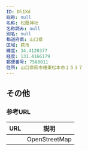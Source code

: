 ```yaml
---
ID: Dl1Xd
総称: null
名称: 松蔭神社
名称読み: null
別名: null
都道府県: 山口県
区域: 萩市
緯度: 34.4120377
経度: 131.4166179
郵便番号: 7580011
住所: 山口県萩市椿東松本市１５３７
---
```


## その他

### 参考URL

| URL | 説明          |
| --- | ------------- |
|     | OpenStreetMap |
